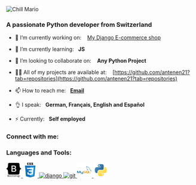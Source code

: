 
![Chill Mario](https://github.com/antenen21/antenen21/assets/116340271/8ba45b34-9a01-491b-9967-6fba045bfc17)



<h3 align="left">A passionate Python developer from Switzerland</h3>


- 🔭 I’m currently working on: &nbsp;&nbsp; [My Django E-commerce shop](https://github.com/antenen21/Django_web_shop)

- 🌱 I’m currently learning:&nbsp;&nbsp; **JS**

- 👯 I’m looking to collaborate on: &nbsp;&nbsp; **Any Python Project**

- 👨‍💻 All of my projects are available at: &nbsp;&nbsp; [https://github.com/antenen21?tab=repositories](https://github.com/antenen21?tab=repositories)

- 📫 How to reach me:&nbsp;&nbsp; <a href="mailto:example@example.com">**Email**</a> &nbsp;&nbsp;&nbsp;&nbsp;

- 👌 I speak:&nbsp;&nbsp; **German, Français, English and Español**

- ⚡ Currently: &nbsp;&nbsp;**Self employed**

<h3 align="left">Connect with me:</h3>
<p align="left">
</p>

<h3 align="left">Languages and Tools:</h3>
<p align="left"> <a href="https://getbootstrap.com" target="_blank" rel="noreferrer"> <img src="https://raw.githubusercontent.com/devicons/devicon/master/icons/bootstrap/bootstrap-plain-wordmark.svg" alt="bootstrap" width="40" height="40"/> </a> <a href="https://www.w3schools.com/css/" target="_blank" rel="noreferrer"> <img src="https://raw.githubusercontent.com/devicons/devicon/master/icons/css3/css3-original-wordmark.svg" alt="css3" width="40" height="40"/> </a> <a href="https://www.djangoproject.com/" target="_blank" rel="noreferrer"> <img src="https://cdn.worldvectorlogo.com/logos/django.svg" alt="django" width="40" height="40"/> </a> <a href="https://git-scm.com/" target="_blank" rel="noreferrer"> <img src="https://www.vectorlogo.zone/logos/git-scm/git-scm-icon.svg" alt="git" width="40" height="40"/> </a> <a href="https://www.mysql.com/" target="_blank" rel="noreferrer"> <img src="https://raw.githubusercontent.com/devicons/devicon/master/icons/mysql/mysql-original-wordmark.svg" alt="mysql" width="40" height="40"/> </a> <a href="https://www.python.org" target="_blank" rel="noreferrer"> <img src="https://raw.githubusercontent.com/devicons/devicon/master/icons/python/python-original.svg" alt="python" width="40" height="40"/> </a> </p>





